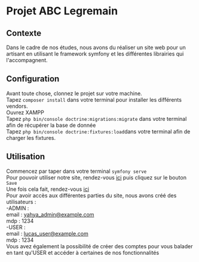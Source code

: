 # Projet ABC Legremain
## Contexte
Dans le cadre de nos études, nous avons du réaliser un site web pour un artisant en utilisant le framework symfony et les différentes librairies qui l'accompagnent. 
## Configuration
Avant toute chose, clonnez le projet sur votre machine.<br>
Tapez `composer install` dans votre terminal pour installer les différents vendors.<br>
Ouvrez XAMPP<br>
Tapez `php bin/console doctrine:migrations:migrate` dans votre terminal afin de récupérer la base de donnée<br>
Tapez `php bin/console doctrine:fixtures:load`dans votre terminal afin de charger les fixtures. <br>
## Utilisation
Commencez par taper dans votre terminal `symfony serve`<br>
Pour pouvoir utiliser notre site, rendez-vous <a href="https://127.0.0.1:8000/acceuil/new">ici</a> puis cliquez sur le bouton `Save`<br>
Une fois cela fait, rendez-vous <a href="https://127.0.0.1:8000/">ici</a><br>
Pour avoir accès aux différentes parties du site, nous avons créé des utilisateurs :<br>
  -ADMIN  : <br>
email : yahya_admin@example.com<br>
mdp   : 1234<br>
  -USER : <br>
email : lucas_user@example.com<br>
mdp   : 1234<br>
Vous avez également la possibilité de créer des comptes pour vous balader en tant qu'USER et accéder à certaines de nos fonctionnalités<br>
